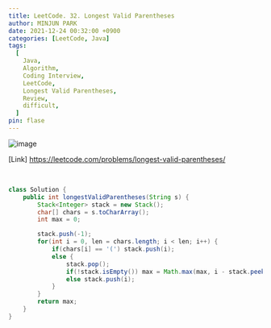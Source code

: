 ```yaml
---
title: LeetCode. 32. Longest Valid Parentheses
author: MINJUN PARK
date: 2021-12-24 00:32:00 +0900
categories: [LeetCode, Java]
tags:
  [
    Java,
    Algorithm,
    Coding Interview,
    LeetCode,
    Longest Valid Parentheses,
    Review,
    difficult,
  ]
pin: flase
---
```


![image](https://user-images.githubusercontent.com/55131164/147270718-660ee1fa-a52e-43a9-9f65-1cd683e33906.png)

[Link] <https://leetcode.com/problems/longest-valid-parentheses/>

<br>

```java
class Solution {
    public int longestValidParentheses(String s) {
        Stack<Integer> stack = new Stack();
        char[] chars = s.toCharArray();
        int max = 0;

        stack.push(-1);
        for(int i = 0, len = chars.length; i < len; i++) {
            if(chars[i] == '(') stack.push(i);
            else {
                stack.pop();
                if(!stack.isEmpty()) max = Math.max(max, i - stack.peek());
                else stack.push(i);
            }
        }
        return max;
    }
}
```
